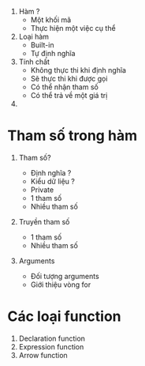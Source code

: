 1. Hàm ?
   - Một khối mã
   - Thực hiện một việc cụ thể
2. Loại hàm
   - Built-in
   - Tự định nghĩa
3. Tính chất
   - Không thực thi khi định nghĩa
   - Sẽ thực thi khi được gọi
   - Có thể nhận tham số
   - Có thể trả về một giá trị
4.

# Tham số trong hàm

1. Tham số?

   - Định nghĩa ?
   - Kiểu dữ liệu ?
   - Private
   - 1 tham số
   - Nhiều tham số

2. Truyền tham số
   - 1 tham số
   - Nhiều tham số
3. Arguments
   - Đối tượng arguments
   - Giới thiệu vòng for

# Các loại function

1. Declaration function
2. Expression function
3. Arrow function
